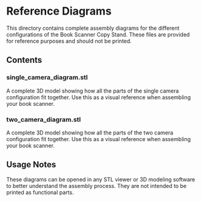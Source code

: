 # Reference Diagrams

This directory contains complete assembly diagrams for the different configurations of the Book Scanner Copy Stand. These files are provided for reference purposes and should not be printed.

## Contents

### single_camera_diagram.stl
A complete 3D model showing how all the parts of the single camera configuration fit together. Use this as a visual reference when assembling your book scanner.

### two_camera_diagram.stl
A complete 3D model showing how all the parts of the two camera configuration fit together. Use this as a visual reference when assembling your book scanner.

## Usage Notes

These diagrams can be opened in any STL viewer or 3D modeling software to better understand the assembly process. They are not intended to be printed as functional parts.
